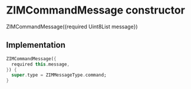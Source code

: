 


# ZIMCommandMessage constructor







ZIMCommandMessage({required Uint8List message})





## Implementation

```dart
ZIMCommandMessage({
  required this.message,
}) {
  super.type = ZIMMessageType.command;
}
```







